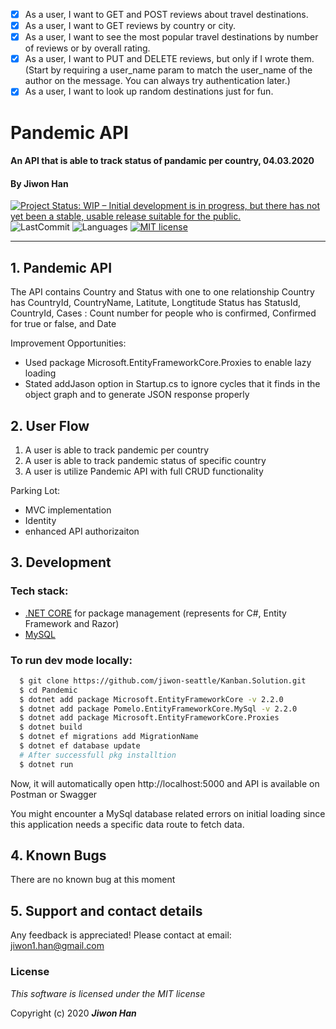 - [x] As a user, I want to GET and POST reviews about travel destinations.
- [x] As a user, I want to GET reviews by country or city.
- [x] As a user, I want to see the most popular travel destinations by number of reviews or by overall rating.
- [x] As a user, I want to PUT and DELETE reviews, but only if I wrote them. (Start by requiring a user_name param to match the user_name of the author on the message. You can always try authentication later.)
- [x] As a user, I want to look up random destinations just for fun.

# Pandemic API

#### An API that is able to track status of pandamic per country, 04.03.2020

#### By **Jiwon Han**

[![Project Status: WIP – Initial development is in progress, but there has not yet been a stable, usable release suitable for the public.](https://www.repostatus.org/badges/latest/wip.svg)](https://www.repostatus.org/#wip)
![LastCommit](https://img.shields.io/github/last-commit/jiwon-seattle/VendorOrderTracker.Solution)
![Languages](https://img.shields.io/github/languages/top/jiwon-seattle/VendorOrderTracker.Solution)
[![MIT license](https://img.shields.io/badge/License-MIT-orange.svg)](https://lbesson.mit-license.org/)

---

## 1. Pandemic API

The API contains Country and Status with one to one relationship
Country has CountryId, CountryName, Latitute, Longtitude
Status has StatusId, CountryId, Cases : Count number for people who is confirmed, Confirmed for true or false, and Date

Improvement Opportunities:
- Used package Microsoft.EntityFrameworkCore.Proxies to enable lazy loading
- Stated addJason option in Startup.cs to ignore cycles that it finds in the object graph and to generate JSON response properly

## 2. User Flow

1. A user is able to track pandemic per country
2. A user is able to track pandemic status of specific country
2. A user is utilize Pandemic API with full CRUD functionality   

Parking Lot:
- MVC implementation 
- Identity
- enhanced API authorizaiton

## 3. Development
### Tech stack:
+ [.NET CORE](https://dotnet.microsoft.com/download/dotnet-core/) for package management (represents for C#, Entity Framework and Razor) 
+ [MySQL](https://dev.mysql.com/downloads/file/?id=484919) 

### To run dev mode locally:
```bash
  $ git clone https://github.com/jiwon-seattle/Kanban.Solution.git
  $ cd Pandemic
  $ dotnet add package Microsoft.EntityFrameworkCore -v 2.2.0
  $ dotnet add package Pomelo.EntityFrameworkCore.MySql -v 2.2.0
  $ dotnet add package Microsoft.EntityFrameworkCore.Proxies
  $ dotnet build
  $ dotnet ef migrations add MigrationName
  $ dotnet ef database update  
  # After successfull pkg installtion
  $ dotnet run
```
Now, it will automatically open http://localhost:5000 and API is available on Postman or Swagger

You might encounter a MySql database related errors on initial loading since this application needs a specific data route to fetch data.

## 4. Known Bugs

There are no known bug at this moment

## 5. Support and contact details

Any feedback is appreciated! Please contact at email: jiwon1.han@gmail.com

### License

*This software is licensed under the MIT license*

Copyright (c) 2020 **_Jiwon Han_**
